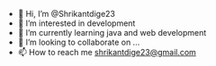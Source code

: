 - 👋 Hi, I’m @Shrikantdige23
- 👀 I’m interested in development
- 🌱 I’m currently learning java and web development
- 💞️ I’m looking to collaborate on ...
- 📫 How to reach me shrikantdige23@gmail.com

<!---
Shrikantdige23/Shrikantdige23 is a ✨ special ✨ repository because its `README.md` (this file) appears on your GitHub profile.
You can click the Preview link to take a look at your changes.
--->

